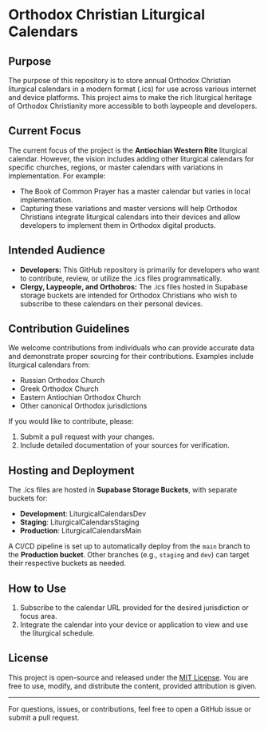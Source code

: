 # Orthodox Christian Liturgical Calendars

## Purpose
The purpose of this repository is to store annual Orthodox Christian liturgical calendars in a modern format (.ics) for use across various internet and device platforms. This project aims to make the rich liturgical heritage of Orthodox Christianity more accessible to both laypeople and developers.

## Current Focus
The current focus of the project is the **Antiochian Western Rite** liturgical calendar. However, the vision includes adding other liturgical calendars for specific churches, regions, or master calendars with variations in implementation. For example:
- The Book of Common Prayer has a master calendar but varies in local implementation.
- Capturing these variations and master versions will help Orthodox Christians integrate liturgical calendars into their devices and allow developers to implement them in Orthodox digital products.

## Intended Audience
- **Developers:** This GitHub repository is primarily for developers who want to contribute, review, or utilize the .ics files programmatically.
- **Clergy, Laypeople, and Orthobros:** The .ics files hosted in Supabase storage buckets are intended for Orthodox Christians who wish to subscribe to these calendars on their personal devices.

## Contribution Guidelines
We welcome contributions from individuals who can provide accurate data and demonstrate proper sourcing for their contributions. Examples include liturgical calendars from:
- Russian Orthodox Church
- Greek Orthodox Church
- Eastern Antiochian Orthodox Church
- Other canonical Orthodox jurisdictions

If you would like to contribute, please:
1. Submit a pull request with your changes.
2. Include detailed documentation of your sources for verification.

## Hosting and Deployment
The .ics files are hosted in **Supabase Storage Buckets**, with separate buckets for:
- **Development**: LiturgicalCalendarsDev
- **Staging**: LiturgicalCalendarsStaging
- **Production**: LiturgicalCalendarsMain

A CI/CD pipeline is set up to automatically deploy from the `main` branch to the **Production bucket**. Other branches (e.g., `staging` and `dev`) can target their respective buckets as needed.

## How to Use
1. Subscribe to the calendar URL provided for the desired jurisdiction or focus area.
2. Integrate the calendar into your device or application to view and use the liturgical schedule.

## License
This project is open-source and released under the [MIT License](./LICENSE). You are free to use, modify, and distribute the content, provided attribution is given.

---

For questions, issues, or contributions, feel free to open a GitHub issue or submit a pull request.
